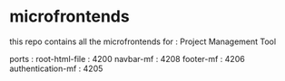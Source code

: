 # microfrontends
this repo contains all the microfrontends for : Project Management Tool

ports : 
root-html-file : 4200
navbar-mf : 4208
footer-mf : 4206
authentication-mf : 4205
